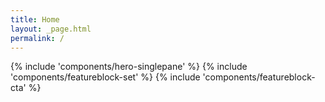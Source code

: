 ```yaml
---
title: Home
layout: _page.html
permalink: /
---
```


{% include 'components/hero-singlepane' %}
{% include 'components/featureblock-set' %}
{% include 'components/featureblock-cta' %}
